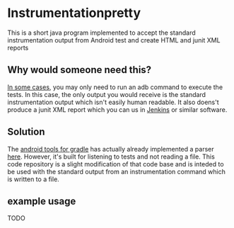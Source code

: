 # Instrumentationpretty
  This is a short java program implemented to accept the standard instrumentation output from Android test and create HTML and  junit XML reports

## Why would someone need this? 
  [In some cases](https://stackoverflow.com/q/50765454/8016330), you may only need to run an adb command to execute the tests. In this case, the only output you would receive is the standard instrumentation output which isn't easily human readable. It also doens't produce a junit XML report which you can us in [Jenkins](https://plugins.jenkins.io/test-results-analyzer) or similar software. 

## Solution
  The [android tools for gradle](https://android.googlesource.com/platform/tools/base/) has actually already implemented a parser [here](https://android.googlesource.com/platform/tools/base/+/android-5.1.1_r6/ddmlib/src/main/java/com/android/ddmlib/testrunner/InstrumentationResultParser.java). However, it's built for listening to tests and not reading a file. This code repository is a slight modification of that code base and is inteded to be used with the standard output from an instrumentation command which is written to a file.  

## example usage
 TODO

